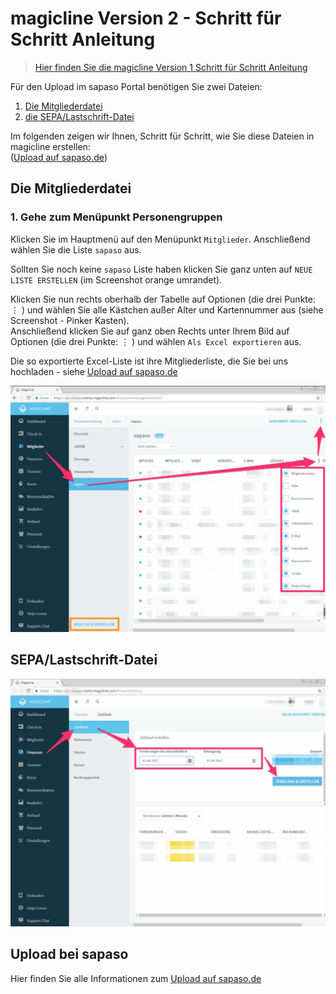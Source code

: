 # magicline Version 2 - Schritt für Schritt Anleitung

> [Hier finden Sie die magicline Version 1 Schritt für Schritt Anleitung](/magicline/v1-schritt-fuer-schritt-anleitung)

Für den Upload im sapaso Portal benötigen Sie zwei Dateien:

1. [Die Mitgliederdatei](#die-mitgliederdatei)
2. [die SEPA/Lastschrift-Datei](#sepalastschrift-datei)

Im folgenden zeigen wir Ihnen, Schritt für Schritt, wie Sie diese Dateien in magicline erstellen:  
([Upload auf sapaso.de](upload-im-portal))



## Die Mitgliederdatei

### 1. Gehe zum Menüpunkt Personengruppen

Klicken Sie im Hauptmenü auf den Menüpunkt `Mitglieder`.
Anschließend wählen Sie die Liste `sapaso` aus.  

Sollten Sie noch keine `sapaso` Liste haben klicken Sie ganz unten auf `NEUE LISTE ERSTELLEN` (im Screenshot orange umrandet).

Klicken Sie nun rechts oberhalb der Tabelle auf Optionen (die drei Punkte: &#8942; ) und wählen Sie alle Kästchen außer Alter und Kartennummer aus (siehe Screenshot - Pinker Kasten).  
Anschließend klicken Sie auf ganz oben Rechts unter Ihrem Bild auf Optionen (die drei Punkte: &#8942; ) und wählen `Als Excel exportieren` aus.

Die so exportierte Excel-Liste ist ihre Mitgliederliste, die Sie bei uns hochladen - siehe [Upload auf sapaso.de](upload-im-portal)

![magicline Mitgliederliste Exportieren](magicline/_media/v2/mitgliederliste/mitgliederliste-exportieren.jpg "Mitgliederliste Exportieren")

## SEPA/Lastschrift-Datei

![Menü-Punkt Personengruppen auswählen](magicline/_media/v2/sepa/sepa-liste-exportieren.jpg "Menü-Punkt Personengruppen auswählen")

## Upload bei sapaso

Hier finden Sie alle Informationen zum [Upload auf sapaso.de](upload-im-portal)
